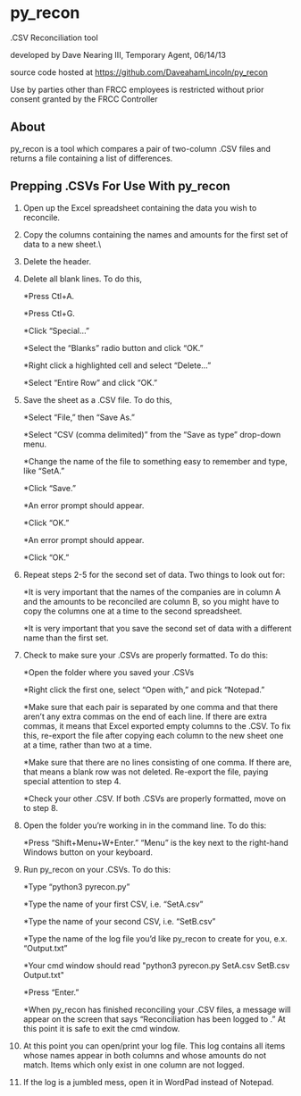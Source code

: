py_recon
========

.CSV Reconciliation tool

developed by Dave Nearing III, Temporary Agent, 06/14/13

source code hosted at https://github.com/DaveahamLincoln/py_recon

Use by parties other than FRCC employees is restricted without prior consent granted by the FRCC Controller

About
--------
py_recon is a tool which compares a pair of two-column .CSV files and returns a file containing a list of differences.

Prepping .CSVs For Use With py_recon
--------
1. Open up the Excel spreadsheet containing the data you wish to reconcile.

2. Copy the columns containing the names and amounts for the first set of data to a new sheet.\

3. Delete the header.

4. Delete all blank lines.  To do this,  

    *Press Ctl+A.  

    *Press Ctl+G.  
    
	*Click “Special…”  
    
	*Select the “Blanks” radio button and click “OK.”  
    
	*Right click a highlighted cell and select “Delete…”  
    
	*Select “Entire Row” and click “OK.”
    
5. Save the sheet as a .CSV file.  To do this,  

    *Select “File,” then “Save As.”  

	*Select “CSV (comma delimited)” from the “Save as type” drop-down menu.  
    
	*Change the name of the file to something easy to remember and type, like “SetA.”  
    
	*Click “Save.”  
    
	*An error prompt should appear.  
    
 	*Click “OK.”  
     
	*An error prompt should appear.  
    
 	*Click “OK.”  
     
6. Repeat steps 2-5 for the second set of data.  Two things to look out for:  

    *It is very important that the names of the companies are in column A and the amounts to be reconciled are column B, so you might have to copy the columns one at a time to the second spreadsheet.  
     
    *It is very important that you save the second set of data with a different name than the first set.  
    
7. Check to make sure your .CSVs are properly formatted.  To do this:  

    *Open the folder where you saved your .CSVs  

	*Right click the first one, select “Open with,” and pick “Notepad.”  
    
    *Make sure that each pair is separated by one comma and that there aren’t any extra commas on the end of each line.  If there are extra commas, it means that Excel exported empty columns to the .CSV.  To fix this, re-export the file after copying each column to the new sheet one at a time, rather than two at a time.  
    
    *Make sure that there are no lines consisting of one comma.  If there are, that means a blank row was not deleted.  Re-export the file, paying special attention to step 4.  
    
    *Check your other .CSV.  If both .CSVs are properly formatted, move on to step 8.  

8.  Open the folder you’re working in in the command line.  To do this:
    
    *Press “Shift+Menu+W+Enter.”  “Menu” is the key next to the right-hand Windows button on your keyboard.  

9. Run py_recon on your .CSVs.  To do this:  

    *Type “python3 pyrecon.py”  

	*Type the name of your first CSV, i.e. “SetA.csv”  
    
	*Type the name of your second CSV, i.e. “SetB.csv”  
    
	*Type the name of the log file you’d like py_recon to create for you, e.x. “Output.txt”  
    
    *Your cmd window should read "python3 pyrecon.py SetA.csv SetB.csv Output.txt"  
    
    *Press “Enter.”  
    
    *When py_recon has finished reconciling your .CSV files, a message will appear on the screen that says “Reconciliation has been logged to <your log name>.”  At this point it is safe to exit the cmd window.  
    
10. At this point you can open/print your log file.  This log contains all items whose names appear in both columns and whose amounts do not match.   Items which only exist in one column are not logged.

11. If the log is a jumbled mess, open it in WordPad instead of Notepad.